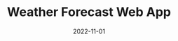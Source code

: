 ---
layout: post
title: "Weather Forecast Web App"
date: 2022-11-01
categories: projects
featured_image: weatherApp.png
excerpt_separator: <!--more-->
---